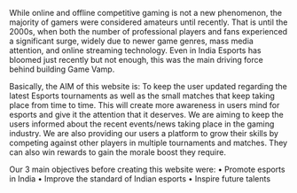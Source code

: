 While online and offline competitive gaming is not a new phenomenon, the majority of gamers were considered amateurs until recently. That is until the 2000s, when both the number of professional players and fans experienced a significant surge, widely due to newer game genres, mass media attention, and online streaming technology. 
Even in India Esports has bloomed just recently but not enough, this was the main driving force behind building Game Vamp.

Basically, the AIM of this website is:
To keep the user updated regarding the latest Esports tournaments as well as the small matches that keep taking place from time to time. This will create more awareness in users mind for esports and give it the attention that it deserves.
We are aiming to keep the users informed about the recent events/news taking place in the gaming industry.
We are also providing our users a platform to grow their skills by competing against other players in multiple tournaments and matches. They can also win rewards to gain the morale boost they require.

Our 3 main objectives before creating this website were:
•	Promote esports in India 
•	Improve the standard of Indian esports
•	Inspire future talents
